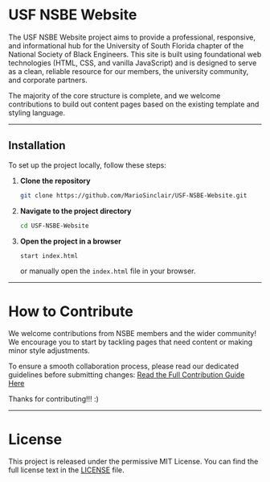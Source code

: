 # USF NSBE Website

The USF NSBE Website project aims to provide a professional, responsive, and informational hub for the University of South Florida chapter of the National Society of Black Engineers. This site is built using foundational web technologies (HTML, CSS, and vanilla JavaScript) and is designed to serve as a clean, reliable resource for our members, the university community, and corporate partners.

The majority of the core structure is complete, and we welcome contributions to build out content pages based on the existing template and styling language.

---

## Installation

To set up the project locally, follow these steps:

1.  **Clone the repository**
    ```bash
    git clone https://github.com/MarioSinclair/USF-NSBE-Website.git
    ```
2.  **Navigate to the project directory**
    ```bash
    cd USF-NSBE-Website
    ```
3.  **Open the project in a browser**
    ```bash
    start index.html
    ```
    or manually open the `index.html` file in your browser.

---

# How to Contribute

We welcome contributions from NSBE members and the wider community! We encourage you to start by tackling pages that need content or making minor style adjustments.

To ensure a smooth collaboration process, please read our dedicated guidelines before submitting changes:
[Read the Full Contribution Guide Here](https://github.com/MarioSinclair/USF-NSBE-Website/blob/main/CONTRIBUTING.md)

Thanks for contributing!!! :) 

---

# License
This project is released under the permissive MIT License. You can find the full license text in the [LICENSE](https://github.com/MarioSinclair/USF-NSBE-Website/blob/main/LICENSE.md) file.

